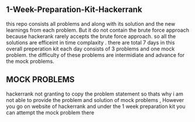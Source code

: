 ## 1-Week-Preparation-Kit-Hackerrank

this repo consists all problems and along with its solution and the new learnings from each problem.
But it do not contain the brute force approach because hackerank rarely accepts the brute force approach.
so all the solutions are efficeint in time complaxity .
there are total 7 days in this overall preperation kit each day consists of 3 problems and one mock problem.
the difficulty of these problems are intermidiate and advance for the mock problems.

## MOCK PROBLEMS

hackerrank not granting to copy the problem statement so thats why i am not able to provide the problem and solution of mock problems , However you go on website of hackerrank and under the 1 week preparation kit you can attempt the mock problem there
